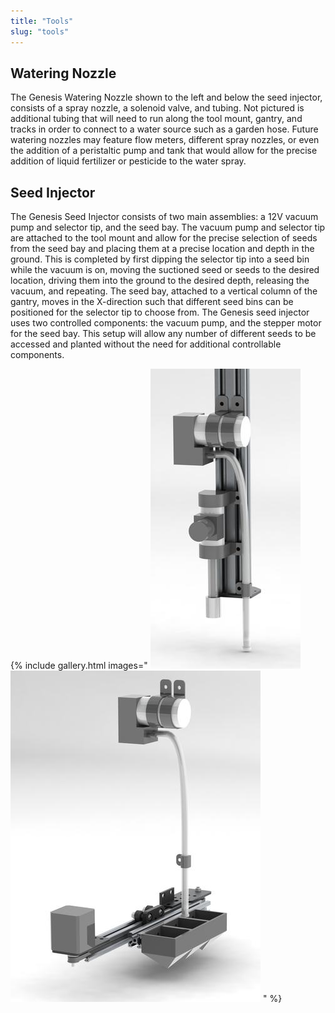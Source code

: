 ```yaml
---
title: "Tools"
slug: "tools"
---
```


## Watering Nozzle
The Genesis Watering Nozzle shown to the left and below the seed injector, consists of a spray nozzle, a solenoid valve, and tubing. Not pictured is additional tubing that will need to run along the tool mount, gantry, and tracks in order to connect to a water source such as a garden hose. Future watering nozzles may feature flow meters, different spray nozzles, or even the addition of a peristaltic pump and tank that would allow for the precise addition of liquid fertilizer or pesticide to the water spray.

## Seed Injector
The Genesis Seed Injector consists of two main assemblies: a 12V vacuum pump and selector tip, and the seed bay. The vacuum pump and selector tip are attached to the tool mount and allow for the precise selection of seeds from the seed bay and placing them at a precise location and depth in the ground. This is completed by first dipping the selector tip into a seed bin while the vacuum is on, moving the suctioned seed or seeds to the desired location, driving them into the ground to the desired depth, releasing the vacuum, and repeating. The seed bay, attached to a vertical column of the gantry, moves in the X-direction such that different seed bins can be positioned for the selector tip to choose from. The Genesis seed injector uses two controlled components: the vacuum pump, and the stepper motor for the seed bay. This setup will allow any number of different seeds to be accessed and planted without the need for additional controllable components.

{% include gallery.html images="
![Genesis_V1_Tools.jpg](_images/Genesis_V1_Tools.jpg)
![Genesis_V1_Seed_Injector.jpeg](_images/Genesis_V1_Seed_Injector.jpeg)
" %}

